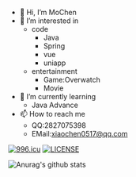 - 👋 Hi, I’m MoChen
- 👀 I’m interested in 
  - code
    - Java
    - Spring
    - vue
    - uniapp
  - entertainment
    - Game:Overwatch
    - Movie
- 🌱 I’m currently learning
  - Java Advance
- 📫 How to reach me
  - QQ:2827075398
  - EMail:xiaochen0517@qq.com

[![996.icu](https://img.shields.io/badge/link-996.icu-red.svg)](https://996.icu) [![LICENSE](https://img.shields.io/badge/license-Anti%20996-blue.svg)](https://github.com/996icu/996.ICU/blob/master/LICENSE)

![Anurag's github stats](https://github-readme-stats.vercel.app/api?username=xiaochen0517)
